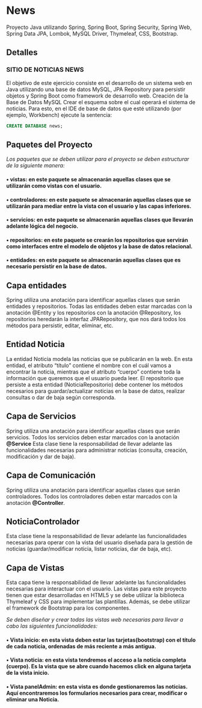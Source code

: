 # News
Proyecto Java utilizando Spring, Spring Boot, Spring Security, Spring Web, Spring Data JPA, Lombok,  MySQL Driver, Thymeleaf,  CSS, Bootstrap.

## Detalles

### SITIO DE NOTICIAS NEWS
El objetivo de este ejercicio consiste en el desarrollo de un sistema web en Java utilizando
una base de datos MySQL, JPA Repository para persistir objetos y Spring Boot como
framework de desarrollo web.
Creación de la Base de Datos MySQL
Crear el esquema sobre el cual operará el sistema de noticias. Para esto, en el IDE de
base de datos que esté utilizando (por ejemplo, Workbench) ejecute la sentencia:

```sql
CREATE DATABASE news;
```

## Paquetes del Proyecto
_Los paquetes que se deben utilizar para el proyecto se deben estructurar de la siguiente manera:_
#### • vistas: en este paquete se almacenarán aquellas clases que se utilizarán como vistas con el usuario.
#### • controladores: en este paquete se almacenarán aquellas clases que se utilizarán para mediar entre la vista con el usuario y las capas inferiores.
#### • servicios: en este paquete se almacenarán aquellas clases que llevarán adelante lógica del negocio.
#### • repositorios: en este paquete se crearán los repositorios que servirán como interfaces entre el modelo de objetos y la base de datos relacional.
#### • entidades: en este paquete se almacenarán aquellas clases que es necesario persistir en la base de datos.

## Capa entidades
Spring utiliza una anotación para identificar aquellas clases que serán entidades y repositorios.
Todas las entidades deben estar marcadas con la anotación @Entity y los repositorios con la
anotación @Repository, los repositorios heredarán la interfaz JPARepository, que nos dará todos
los métodos para persistir, editar, eliminar, etc.

## Entidad Noticia
La entidad Noticia modela las noticias que se publicarán en la web. En esta entidad, el atributo “título” contiene el nombre con el cuál vamos a encontrar la noticia, mientras que el atributo “cuerpo” contiene toda la información que queremos que el usuario pueda leer.
El repositorio que persiste a esta entidad (NoticiaRepositorio) debe contener los métodos necesarios para guardar/actualizar noticias en la base de datos, realizar consultas o dar de baja según corresponda.

## Capa de Servicios
Spring utiliza una anotación para identificar aquellas clases que serán servicios. Todos los servicios deben estar marcados con la anotación **@Service** Esta clase tiene la responsabilidad de llevar adelante las funcionalidades necesarias para administrar noticias (consulta, creación, modificación y dar de baja).

## Capa de Comunicación
Spring utiliza una anotación para identificar aquellas clases que serán controladores. Todos los controladores deben estar marcados con la anotación **@Controller**.

## NoticiaControlador
Esta clase tiene la responsabilidad de llevar adelante las funcionalidades necesarias para operar con la vista del usuario diseñada para la gestión de noticias (guardar/modificar noticia, listar noticias, dar de baja, etc).

## Capa de Vistas
Esta capa tiene la responsabilidad de llevar adelante las funcionalidades necesarias para interactuar con el usuario. Las vistas para este proyecto tienen que estar desarrolladas en HTML5 y se debe utilizar la biblioteca Thymeleaf y CSS para implementar las plantillas. Además, se debe utilizar el framework de Bootstrap para los componentes.

_Se deben diseñar y crear todas las vistas web necesarias para llevar a cabo las siguientes
funcionalidades:_
#### • Vista inicio: en esta vista deben estar las tarjetas(bootstrap) con el título de cada noticia, ordenadas de más reciente a más antigua.

#### • Vista noticia: en esta vista tendremos el acceso a la noticia completa (cuerpo). Es la vista que se abre cuando hacemos click en alguna tarjeta de la vista inicio.

#### • Vista panelAdmin: en esta vista es donde gestionaremos las noticias. Aquí encontraremos los formularios necesarios para crear, modificar o eliminar una Noticia.


